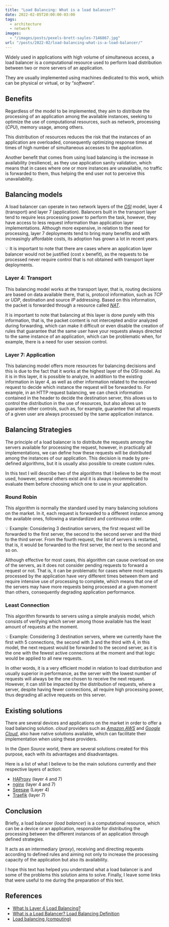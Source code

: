 ```yaml
---
title: "Load Balancing: What is a load balancer?"
date: 2022-02-05T20:00:00-03:00
tags:
  - architecture
  - network
images:
  - "/images/posts/pexels-brett-sayles-7146867.jpg"
url: "/posts/2022-02/load-balancing-what-is-a-load-balancer/"
---
```


Widely used in applications with high volume of simultaneous access, a load balancer is a computational resource used to perform load distribution between two or more servers of an application.

They are usually implemented using machines dedicated to this work, which can be physical or virtual, or by “*software*”.

## Benefits

Regardless of the model to be implemented, they aim to distribute the processing of an application among the available instances, seeking to optimize the use of computational resources, such as network, processing (*CPU*), memory usage, among others.

This distribution of resources reduces the risk that the instances of an application are overloaded, consequently optimizing response times at times of high number of simultaneous accesses to the application.

Another benefit that comes from using load balancing is the increase in availability (resilience), as they use application sanity validation, which means that in cases where one or more instances are unavailable, no traffic is forwarded to them, thus helping the end user not to perceive this unavailability.

## Balancing models

A load balancer can operate in two network layers of the [*OSI*](https://pt.wikipedia.org/wiki/Modelo_OSI) model, layer 4 (transport) and layer 7 (application). Balancers built in the transport layer tend to require less processing power to perform the task, however, they have access to less request information than application layer implementations. Although more expensive, in relation to the need for processing, layer 7 deployments tend to bring many benefits and with increasingly affordable costs, its adoption has grown a lot in recent years.

<aside>
💡 It is important to note that there are cases where an application layer balancer would not be justified (cost x benefit), as the requests to be processed never require control that is not obtained with transport layer deployments.
</aside>

### Layer 4: Transport

This balancing model works at the transport layer, that is, routing decisions are based on data available there, that is, protocol information, such as *TCP* or *UDP*, destination and source *IP* addressing. Based on this information, the packet is forwarded through a resource called [*NAT*](https://pt.wikipedia.org/wiki/Network_address_translation).

It is important to note that balancing at this layer is done purely with this information, that is, the packet content is not intercepted and/or analyzed during forwarding, which can make it difficult or even disable the creation of rules that guarantee that the same user have your requests always directed to the same instance of an application, which can be problematic when, for example, there is a need for user session control.

### Layer 7: Application

This balancing model offers more resources for balancing decisions and this is due to the fact that it works at the highest layer of the OSI model. As it is in this layer, it is possible to analyze, in addition to the existing information in layer 4, as well as other information related to the received request to decide which instance the request will be forwarded to. For example, in an HTTP request balancing, we can check information contained in the header to decide the destination server, this allows us to control the distribution in the use of resources, but also allows us to guarantee other controls, such as, for example, guarantee that all requests of a given user are always processed by the same application instance.

## Balancing Strategies

The principle of a load balancer is to distribute the requests among the servers available for processing the request, however, in practically all implementations, we can define how these requests will be distributed among the instances of our application. This decision is made by pre-defined algorithms, but it is usually also possible to create custom rules.

In this text I will describe two of the algorithms that I believe to be the most used, however, several others exist and it is always recommended to evaluate them before choosing which one to use in your application.

### Round Robin

This algorithm is normally the standard used by many balancing solutions on the market. In it, each request is forwarded to a different instance among the available ones, following a standardized and continuous order.

<aside>
💡 Example: Considering 3 destination servers, the first request will be forwarded to the first server, the second to the second server and the third to the third server. From the fourth request, the list of servers is restarted, that is, it would be forwarded to the first server, the next to the second and so on.
</aside>

Although effective for most cases, this algorithm can cause overload on one of the servers, as it does not consider pending requests to forward a request or not. That is, it can be problematic for cases where most requests processed by the application have very different times between them and require intensive use of processing to complete, which means that one of the servers may have more requests being processed at a given moment than others, consequently degrading application performance.

### Least Connection

This algorithm forwards to servers using a simple analysis model, which consists of verifying which server among those available has the least amount of requests at the moment.

<aside>
💡 Example: Considering 3 destination servers, where we currently have the first with 5 connections, the second with 3 and the third with 4, in this model, the next request would be forwarded to the second server, as it is the one with the fewest active connections at the moment and that logic would be applied to all new requests.
</aside>

In other words, it is a very efficient model in relation to load distribution and usually superior in performance, as the server with the lowest number of requests will always be the one chosen to receive the next request. However, it can still be impacted by the distribution of requests, where a server, despite having fewer connections, all require high processing power, thus degrading all active requests on this server.

## Existing solutions

There are several devices and applications on the market in order to offer a load balancing solution. *cloud* providers such as *[Amazon AWS](https://aws.amazon.com/elasticloadbalancing/)* and *[Google Cloud](https://cloud.google.com/load-balancing)*, also have native solutions available, which can facilitate their implementation when using these providers.

In the *Open Source* world, there are several solutions created for this purpose, each with its advantages and disadvantages.

Here is a list of what I believe to be the main solutions currently and their respective layers of action:

- [HAProxy](https://github.com/haproxy/haproxy) (layer 4 and 7)
- [nginx](https://github.com/nginx/nginx) (layer 4 and 7)
- [Seesaw](https://github.com/google/seesaw) (Layer 4)
- [Traefik](https://github.com/traefik/traefik) (layer 7)

## Conclusion

Briefly, a load balancer (*load balancer*) is a computational resource, which can be a device or an application, responsible for distributing the processing between the different instances of an application through defined strategies.

It acts as an intermediary (*proxy*), receiving and directing requests according to defined rules and aiming not only to increase the processing capacity of the application but also its availability.

I hope this text has helped you understand what a load balancer is and some of the problems this solution aims to solve. Finally, I leave some links that were useful to me during the preparation of this text.

## References

- [What Is Layer 4 Load Balancing?](https://www.nginx.com/resources/glossary/layer-4-load-balancing/)
- [What is a Load Balancer? Load Balancing Definition](https://www.citrix.com/en-in/solutions/app-delivery-and-security/load-balancing/what-is-load-balancing.html)
- [Load balancing (computing)](https://en.wikipedia.org/wiki/Load_balancing_(computing))